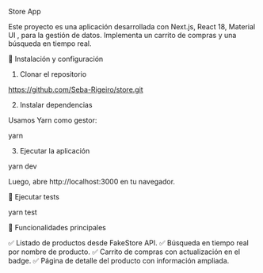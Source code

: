 Store App

Este proyecto es una aplicación desarrollada con Next.js, React 18, Material UI , para la gestión de datos. Implementa un carrito de compras y una búsqueda en tiempo real.

🚀 Instalación y configuración

1. Clonar el repositorio

https://github.com/Seba-Rigeiro/store.git

2. Instalar dependencias

Usamos Yarn como gestor:

yarn

3. Ejecutar la aplicación

yarn dev

Luego, abre http://localhost:3000 en tu navegador.

🧪 Ejecutar tests

yarn test

📌 Funcionalidades principales

✅ Listado de productos desde FakeStore API. ✅ Búsqueda en tiempo real por nombre de producto. ✅ Carrito de compras con actualización en el badge. ✅ Página de detalle del producto con información ampliada.
